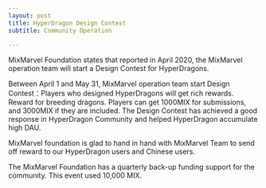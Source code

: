 ```yaml
---
layout: post
title: HyperDragon Design Contest 
subtitle: Community Operation

---
```


MixMarvel Foundation states that reported in April 2020, the MixMarvel operation team will start a Design Contest for HyperDragons.

Between April 1 and May 31, MixMarvel operation team start Design Contest：Players who designed HyperDragons will get rich rewards. Reward for breeding dragons. Players can get 1000MIX for submissions, and 3000MIX if they are included. The Design Contest has achieved a good response in HyperDragon Community and helped HyperDragon accumulate high DAU. 

MixMarvel foundation is glad to hand in hand with MixMarvel Team to send off reward  to our HyperDragon users and Chinese users. 

The MixMarvel Foundation has a quarterly back-up funding support for the community. This event used 10,000 MIX.  

